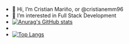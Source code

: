 - 👋 Hi, I’m Cristian Mariño, or @cristianemm96
- 👀 I’m interested in Full Stack Development
- [![Anurag's GitHub stats](https://github-readme-stats.vercel.app/api?username=cristianemm96&show_icons=true&theme=tokyonight)](https://github.com/anuraghazra/github-readme-stats)
- 
- [![Top Langs](https://github-readme-stats.vercel.app/api/top-langs/?username=cristianemm96)](https://github.com/anuraghazra/github-readme-stats)
